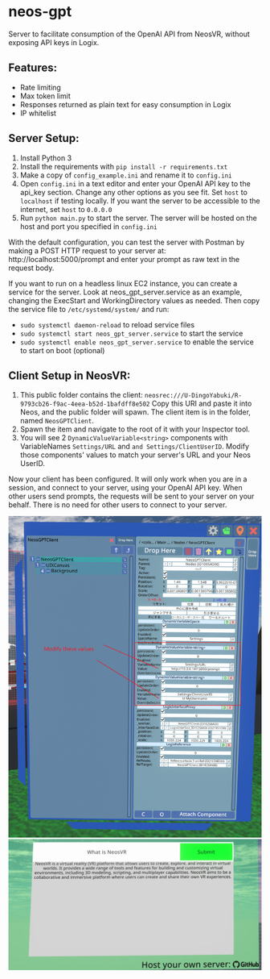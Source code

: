 # neos-gpt
Server to facilitate consumption of the OpenAI API from NeosVR, without exposing API keys in Logix.

## Features:
* Rate limiting
* Max token limit
* Responses returned as plain text for easy consumption in Logix
* IP whitelist

## Server Setup:
1. Install Python 3
2. Install the requirements with `pip install -r requirements.txt`
3. Make a copy of `config_example.ini` and rename it to `config.ini`
4. Open `config.ini` in a text editor and enter your OpenAI API key to the api_key section. 
Change any other options as you see fit. Set `host` to `localhost` if testing locally. 
If you want the server to be accessible to the internet, set `host` to `0.0.0.0`
5. Run `python main.py` to start the server. The server will be hosted on the host and port you specified in `config.ini`

With the default configuration, you can test the server with Postman by making a POST HTTP request to your server at:
http://localhost:5000/prompt
and enter your prompt as raw text in the request body.

If you want to run on a headless linux EC2 instance, you can create a service for the server.
Look at neos_gpt_server.service as an example, changing the ExecStart and WorkingDirectory values as needed.
Then copy the service file to `/etc/systemd/system/` and run:

* `sudo systemctl daemon-reload` to reload service files
* `sudo systemctl start neos_gpt_server.service` to start the service
* `sudo systemctl enable neos_gpt_server.service` to enable the service to start on boot (optional)

## Client Setup in NeosVR:
1. This public folder contains the client:
`neosrec:///U-DingoYabuki/R-9793cb26-f9ac-4eea-b52d-1bafdff8e502`
Copy this URI and paste it into Neos, and the public folder will spawn. 
The client item is in the folder, named `NeosGPTClient`. 
2. Spawn the item and navigate to the root of it with your Inspector tool.
3. You will see 2 `DynamicValueVariable<string>` components with VariableNames `Settings/URL` and `and Settings/ClientUserID`. Modify those components' values to match your server's URL and your Neos UserID.

Now your client has been configured. It will only work when you are in a session, and connect to your server, using your OpenAI API key. When other users send prompts, the requests will be sent to your server on your behalf. There is no need for other users to connect to your server.

<img src="resources/readme/images/inspector.jpg"/>
<img src="resources/readme/images/client.jpg"/>